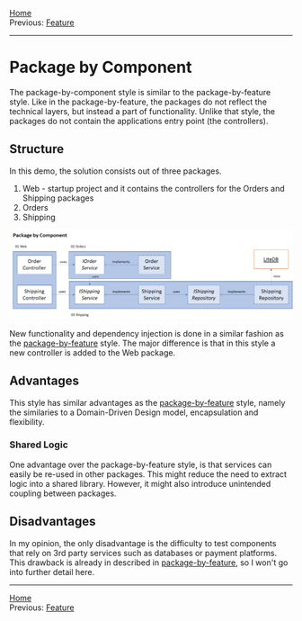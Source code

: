 [Home](../README.md)  
Previous: [Feature](../Sliced/README.md)

---

# Package by Component

The package-by-component style is similar to the package-by-feature style.
Like in the package-by-feature, the packages do not reflect the technical layers, but instead a part of functionality. Unlike that style, the packages do not contain the applications entry point (the controllers).

## Structure
In this demo, the solution consists out of three packages.

1. Web - startup project and it contains the controllers for the Orders and Shipping packages
2. Orders
3. Shipping

![component architecture](./architecture.png)

New functionality and dependency injection is done in a similar fashion as the [package-by-feature](../Sliced/README.md) style. The major difference is that in this style a new controller is added to the Web package.

## Advantages
This style has similar advantages as the [package-by-feature](../Sliced/README.md) style, namely the similaries to a Domain-Driven Design model, encapsulation and flexibility.

### Shared Logic
One advantage over the package-by-feature style, is that services can easily be re-used in other packages. This might reduce the need to extract logic into a shared library. However, it might also introduce unintended coupling between packages.

## Disadvantages
In my opinion, the only disadvantage is the difficulty to test components that rely on 3rd party services such as databases or payment platforms. This drawback is already in described in [package-by-feature](../Sliced/README.md), so I won't go into further detail here.

---

[Home](../README.md)  
Previous: [Feature](../Sliced/README.md)
